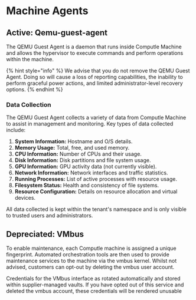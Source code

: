 # Machine Agents

## Active: Qemu-guest-agent

The QEMU Guest Agent is a daemon that runs inside Computle Machine and allows the hypervisor to execute commands and perform operations within the machine.&#x20;

{% hint style="info" %}
We advise that you do not remove the QEMU Guest Agent. Doing so will cause a loss of reporting capabilities, the inability to perform graceful power actions, and limited administrator-level recovery options.
{% endhint %}

### **Data Collection**

The QEMU Guest Agent collects a variety of data from Computle Machine to assist in management and monitoring. Key types of data collected include:

1. **System Information:** Hostname and O/S details.
2. **Memory Usage:** Total, free, and used memory.
3. **CPU Information:** Number of CPUs and their usage.
4. **Disk Information:** Disk partitions and file system usage.
5. **GPU Information:** GPU activity data (not currently visible).
6. **Network Information:** Network interfaces and traffic statistics.
7. **Running Processes:** List of active processes with resource usage.
8. **Filesystem Status:** Health and consistency of file systems.
9. **Resource Configuration:** Details on resource allocation and virtual devices.

All data collected is kept within the tenant's namespace and is only visible to trusted users and administrators.

## Depreciated: VMbus

To enable maintenance, each Computle machine is assigned a unique fingerprint. Automated orchestration tools are then used to provide maintenance services to the machine via the vmbus kernel. Whilst not advised, customers can opt-out by deleting the vmbus user account.

Credentials for the VMbus interface as rotated automatically and stored within supplier-managed vaults. If you have opted out of this service and deleted the vmbus account, these credentials will be rendered unusable
